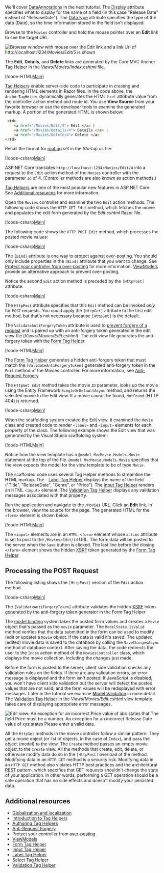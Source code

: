 
We'll cover [DataAnnotations](https://docs.microsoft.com/aspnet/mvc/overview/older-versions/mvc-music-store/mvc-music-store-part-6) in the next tutorial. The [Display](https://docs.microsoft.com/aspnet/core/api/microsoft.aspnetcore.mvc.modelbinding.metadata.displaymetadata) attribute specifies what to display for the name of a field (in this case "Release Date" instead of "ReleaseDate"). The [DataType](https://docs.microsoft.com/aspnet/core/api/microsoft.aspnetcore.mvc.dataannotations.internal.datatypeattributeadapter) attribute specifies the type of the data (Date), so the time information stored in the field isn't displayed.

Browse to the `Movies` controller and hold the mouse pointer over an **Edit** link to see the target URL.

![Browser window with mouse over the Edit link and a link Url of http://localhost:1234/Movies/Edit/5 is shown](../../tutorials/first-mvc-app/controller-methods-views/_static/edit7.png)

The **Edit**, **Details**, and **Delete** links are generated by the Core MVC Anchor Tag Helper in the *Views/Movies/Index.cshtml* file.

[!code-HTML[Main](../../tutorials/first-mvc-app/start-mvc/sample/MvcMovie/Views/Movies/IndexOriginal.cshtml?highlight=1-3&range=46-50)]

[Tag Helpers](xref:mvc/views/tag-helpers/intro) enable server-side code to participate in creating and rendering HTML elements in Razor files. In the code above, the `AnchorTagHelper` dynamically generates the HTML `href` attribute value from the controller action method and route id. You use **View Source** from your favorite browser or use the developer tools to examine the generated markup. A portion of the generated HTML is shown below:

```html
 <td>
    <a href="/Movies/Edit/4"> Edit </a> |
    <a href="/Movies/Details/4"> Details </a> |
    <a href="/Movies/Delete/4"> Delete </a>
</td>
```

Recall the format for [routing](xref:mvc/controllers/routing) set in the *Startup.cs* file:

[!code-csharp[Main](../../tutorials/first-mvc-app/start-mvc/sample/MvcMovie/Startup.cs?name=snippet_1&highlight=5)]

ASP.NET Core translates `http://localhost:1234/Movies/Edit/4` into a request to the `Edit` action method of the `Movies` controller with the parameter `Id` of 4. (Controller methods are also known as action methods.)

[Tag Helpers](xref:mvc/views/tag-helpers/intro) are one of the most popular new features in ASP.NET Core. See [Additional resources](#additional-resources) for more information.

Open the `Movies` controller and examine the two `Edit` action methods. The following code shows the `HTTP GET Edit` method, which fetches the movie and populates the edit form generated by the *Edit.cshtml* Razor file.

[!code-csharp[Main](../../tutorials/first-mvc-app/start-mvc/sample/MvcMovie/Controllers/MC1.cs?name=snippet_edit1)]

The following code shows the `HTTP POST Edit` method, which processes the posted movie values:

[!code-csharp[Main](../../tutorials/first-mvc-app/start-mvc/sample/MvcMovie/Controllers/MC1.cs?name=snippet_edit2)]

The `[Bind]` attribute is one way to protect against [over-posting](https://docs.microsoft.com/aspnet/mvc/overview/getting-started/getting-started-with-ef-using-mvc/implementing-basic-crud-functionality-with-the-entity-framework-in-asp-net-mvc-application#overpost). You should only include properties in the `[Bind]` attribute that you want to change. See [Protect your controller from over-posting](https://docs.microsoft.com/aspnet/mvc/overview/getting-started/getting-started-with-ef-using-mvc/implementing-basic-crud-functionality-with-the-entity-framework-in-asp-net-mvc-application) for more information. [ViewModels](http://rachelappel.com/use-viewmodels-to-manage-data-amp-organize-code-in-asp-net-mvc-applications/) provide an alternative approach to prevent over-posting.

Notice the second `Edit` action method is preceded by the `[HttpPost]` attribute.

[!code-csharp[Main](../../tutorials/first-mvc-app/start-mvc/sample/MvcMovie/Controllers/MC1.cs?name=snippet_edit2&highlight=4)]

The `HttpPost` attribute specifies that this `Edit` method can be invoked *only* for `POST` requests. You could apply the `[HttpGet]` attribute to the first edit method, but that's not necessary because `[HttpGet]` is the default.

The `ValidateAntiForgeryToken` attribute is used to [prevent forgery of a request](xref:security/anti-request-forgery) and is paired up with an anti-forgery token generated in the edit view file (*Views/Movies/Edit.cshtml*). The edit view file generates the anti-forgery token with the [Form Tag Helper](xref:mvc/views/working-with-forms).

[!code-HTML[Main](../../tutorials/first-mvc-app/start-mvc/sample/MvcMovie/Views/Movies/Edit.cshtml?range=9)]

The [Form Tag Helper](xref:mvc/views/working-with-forms) generates a hidden anti-forgery token that must match the `[ValidateAntiForgeryToken]` generated anti-forgery token in the `Edit` method of the Movies controller. For more information, see [Anti-Request Forgery](xref:security/anti-request-forgery).

The `HttpGet Edit` method takes the movie `ID` parameter, looks up the movie using the Entity Framework `SingleOrDefaultAsync` method, and returns the selected movie to the Edit view. If a movie cannot be found, `NotFound` (HTTP 404) is returned.

[!code-csharp[Main](../../tutorials/first-mvc-app/start-mvc/sample/MvcMovie/Controllers/MC1.cs?name=snippet_edit1)]

When the scaffolding system created the Edit view, it examined the `Movie` class and created code to render `<label>` and `<input>` elements for each property of the class. The following example shows the Edit view that was generated by the Visual Studio scaffolding system:

[!code-HTML[Main](../../tutorials/first-mvc-app/start-mvc/sample/MvcMovie/Views/Movies/EditCopy.cshtml?highlight=1)]

Notice how the view template has a `@model MvcMovie.Models.Movie` statement at the top of the file. `@model MvcMovie.Models.Movie` specifies that the view expects the model for the view template to be of type `Movie`.

The scaffolded code uses several Tag Helper methods to streamline the HTML markup. The - [Label Tag Helper](xref:mvc/views/working-with-forms) displays the name of the field ("Title", "ReleaseDate", "Genre", or "Price"). The [Input Tag Helper](xref:mvc/views/working-with-forms) renders an HTML `<input>` element. The [Validation Tag Helper](xref:mvc/views/working-with-forms) displays any validation messages associated with that property.

Run the application and navigate to the `/Movies` URL. Click an **Edit** link. In the browser, view the source for the page. The generated HTML for the `<form>` element is shown below.

[!code-HTML[Main](../../tutorials/first-mvc-app/start-mvc/sample/MvcMovie/Views/Shared/edit_view_source.html?highlight=1,6,10,17,24,28)]

The `<input>` elements are in an `HTML <form>` element whose `action` attribute is set to post to the `/Movies/Edit/id` URL. The form data will be posted to the server when the `Save` button is clicked. The last line before the closing `</form>` element shows the hidden [XSRF](xref:security/anti-request-forgery) token generated by the [Form Tag Helper](xref:mvc/views/working-with-forms).

## Processing the POST Request

The following listing shows the `[HttpPost]` version of the `Edit` action method.

[!code-csharp[Main](../../tutorials/first-mvc-app/start-mvc/sample/MvcMovie/Controllers/MC1.cs?name=snippet_edit2)]

The `[ValidateAntiForgeryToken]` attribute validates the hidden [XSRF](xref:security/anti-request-forgery) token generated by the anti-forgery token generator in the [Form Tag Helper](xref:mvc/views/working-with-forms)

The [model binding](xref:mvc/models/model-binding) system takes the posted form values and creates a `Movie` object that's passed as the `movie` parameter. The `ModelState.IsValid` method verifies that the data submitted in the form can be used to modify (edit or update) a `Movie` object. If the data is valid it's saved. The updated (edited) movie data is saved to the database by calling the `SaveChangesAsync` method of database context. After saving the data, the code redirects the user to the `Index` action method of the `MoviesController` class, which displays the movie collection, including the changes just made.

Before the form is posted to the server, client side validation checks any validation rules on the fields. If there are any validation errors, an error message is displayed and the form isn't posted. If JavaScript is disabled, you won't have client side validation but the server will detect the posted values that are not valid, and the form values will be redisplayed with error messages. Later in the tutorial we examine [Model Validation](xref:mvc/models/validation) in more detail. The [Validation Tag Helper](xref:mvc/views/working-with-forms) in the *Views/Movies/Edit.cshtml* view template takes care of displaying appropriate error messages.

![Edit view: An exception for an incorrect Price value of abc states that The field Price must be a number. An exception for an incorrect Release Date value of xyz states Please enter a valid date.](../../tutorials/first-mvc-app/controller-methods-views/_static/val.png)

All the `HttpGet` methods in the movie controller follow a similar pattern. They get a movie object (or list of objects, in the case of `Index`), and pass the object (model) to the view. The `Create` method passes an empty movie object to the `Create` view. All the methods that create, edit, delete, or otherwise modify data do so in the `[HttpPost]` overload of the method. Modifying data in an `HTTP GET` method is a security risk. Modifying data in an `HTTP GET` method also violates HTTP best practices and the architectural [REST](http://rest.elkstein.org/) pattern, which specifies that GET requests shouldn't change the state of your application. In other words, performing a GET operation should be a safe operation that has no side effects and doesn't modify your persisted data.

## Additional resources

* [Globalization and localization](xref:fundamentals/localization)
* [Introduction to Tag Helpers](xref:mvc/views/tag-helpers/intro)
* [Authoring Tag Helpers](xref:mvc/views/tag-helpers/authoring)
* [Anti-Request Forgery](xref:security/anti-request-forgery)
* Protect your controller from [over-posting](https://docs.microsoft.com/aspnet/mvc/overview/getting-started/getting-started-with-ef-using-mvc/implementing-basic-crud-functionality-with-the-entity-framework-in-asp-net-mvc-application)
* [ViewModels](http://rachelappel.com/use-viewmodels-to-manage-data-amp-organize-code-in-asp-net-mvc-applications/)
* [Form Tag Helper](xref:mvc/views/working-with-forms)
* [Input Tag Helper](xref:mvc/views/working-with-forms)
* [Label Tag Helper](xref:mvc/views/working-with-forms)
* [Select Tag Helper](xref:mvc/views/working-with-forms)
* [Validation Tag Helper](xref:mvc/views/working-with-forms)
